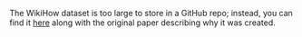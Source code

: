 The WikiHow dataset is too large to store in a GitHub repo; instead, you can find it [here](https://www.groundai.com/project/wikihow-a-large-scale-text-summarization-dataset/) along with the original paper describing why it was created.